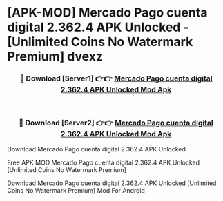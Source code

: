 # [APK-MOD] Mercado Pago  cuenta digital 2.362.4 APK Unlocked - [Unlimited Coins No Watermark Premium] dvexz



<div align="center">
<h3>🔴 Download [Server1] 👉👉 <a href="https://momento.my/?title=Mercado_Pago__cuenta_digital_2.362.4_APK_Unlocked">Mercado Pago  cuenta digital 2.362.4 APK Unlocked Mod Apk</a></h3><br>

<h3>🔴 Download [Server2] 👉👉 <a href="https://momento.my/?title=Mercado_Pago__cuenta_digital_2.362.4_APK_Unlocked">Mercado Pago  cuenta digital 2.362.4 APK Unlocked Mod Apk</a></h3>
</div>



Download Mercado Pago  cuenta digital 2.362.4 APK Unlocked 

Free APK MOD Mercado Pago  cuenta digital 2.362.4 APK Unlocked [Unlimited Coins No Watermark Premium]

Download Mercado Pago  cuenta digital 2.362.4 APK Unlocked [Unlimited Coins No Watermark Premium] Mod For Android
